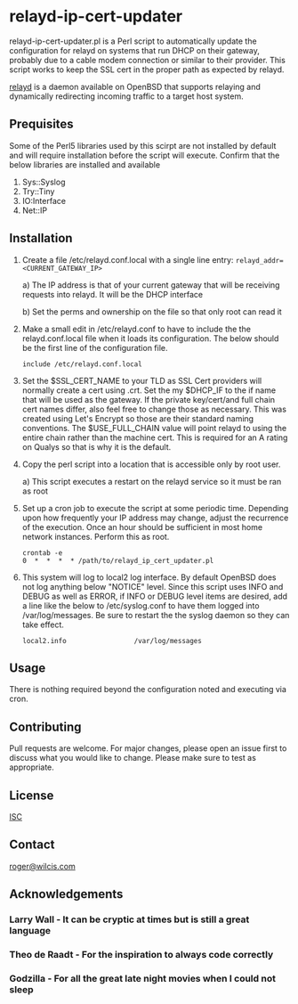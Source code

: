 # relayd-ip-cert-updater

relayd-ip-cert-updater.pl is a Perl script to automatically update the
configuration for relayd on systems that run DHCP on their gateway,
probably due to a cable modem connection or similar to their provider.
This script works to keep the SSL cert in the proper path as expected
by relayd.

[relayd](https://man.openbsd.org/relayd.8) is a daemon available on
OpenBSD that supports relaying and dynamically redirecting incoming
traffic to a target host system.

## Prequisites
Some of the Perl5 libraries used by this scirpt are not installed by
default and will require installation before the script will execute.
Confirm that the below libraries are installed and available

1.  Sys::Syslog
2.  Try::Tiny
3.  IO:Interface
4.  Net::IP

## Installation
1.  Create a file /etc/relayd.conf.local with a single line entry:
    `relayd_addr=<CURRENT_GATEWAY_IP>` 
    
    a) The IP address is that of your current gateway that will be
    receiving requests into relayd.  It will be the DHCP interface
    
    b) Set the perms and ownership on the file so that only root can
    read it
    
2.  Make a small edit in /etc/relayd.conf to have to include the the
    relayd.conf.local file when it loads its configuration.  The below
    should be the first line of the configuration file.

    `include /etc/relayd.conf.local`
    
3.  Set the $SSL_CERT_NAME to your TLD as SSL Cert providers will
    normally create a cert using <TLD>.crt. Set the my $DHCP_IF to the
    if name that will be used as the gateway.  If the private
    key/cert/and full chain cert names differ, also feel free to
    change those as necessary.  This was created using Let's Encrypt
    so those are their standard naming conventions.  The
    $USE_FULL_CHAIN value will point relayd to using the entire chain
    rather than the machine cert.  This is required for an A rating on
    Qualys so that is why it is the default.

4.  Copy the perl script into a location that is accessible only by
    root user.
    
    a) This script executes a restart on the relayd service so it must
    be ran as root

5.  Set up a cron job to execute the script at some periodic time.
    Depending upon how frequently your IP address may change, adjust
    the recurrence of the execution.  Once an hour should be
    sufficient in most home network instances. Perform this as root.

    ```
    crontab -e
    0  *  *  *  * /path/to/relayd_ip_cert_updater.pl
    ```

6.  This system will log to local2 log interface.  By default OpenBSD
    does not log anything below "NOTICE" level.  Since this script uses
    INFO and DEBUG as well as ERROR, if INFO or DEBUG level items are
    desired, add a line like the below to /etc/syslog.conf to have them
    logged into /var/log/messages. Be sure to restart the the syslog
    daemon so they can take effect.

    ```
    local2.info                 /var/log/messages
    ```

## Usage
There is nothing required beyond the configuration noted and executing
via cron.

## Contributing
Pull requests are welcome. For major changes, please open an issue
first to discuss what you would like to change.  Please make sure to
test as appropriate.

## License
[ISC](https://opensource.org/licenses/ISC)

## Contact
roger@wilcis.com

## Acknowledgements
### Larry Wall - It can be cryptic at times but is still a great language
### Theo de Raadt - For the inspiration to always code correctly
### Godzilla - For all the great late night movies when I could not sleep

